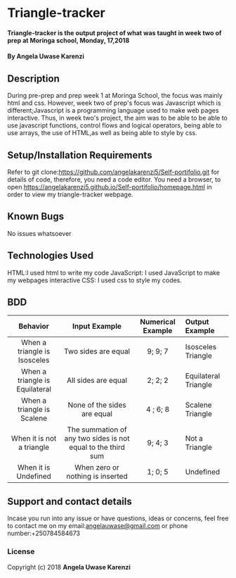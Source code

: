 # Triangle-tracker

#### Triangle-tracker is the output project of what was taught in week two of prep at Moringa school, Monday, 17,2018

#### By Angela Uwase Karenzi

## Description

During pre-prep and prep week 1 at Moringa School, the focus was mainly html and css. However, week two of prep's focus was Javascript which is different;Javascript is a programming language used to make web pages interactive. Thus, in week two's project, the aim was to be able to be able to use javascript functions, control flows and logical operators, being able to use arrays, the use of HTML,as well as being able to style by css.

## Setup/Installation Requirements

Refer to git clone:https://github.com/angelakarenzi5/Self-portifolio.git for details of code, therefore, you need a code editor.
You need a browser, to open https://angelakarenzi5.github.io/Self-portifolio/homepage.html in order to view my triangle-tracker webpage.

## Known Bugs

No issues whatsoever

## Technologies Used

HTML:I used html to write my code
JavaScript: I used JavaScript to make my webpages interactive
CSS: I used css to style my codes.

## BDD

|            Behavior            |                        Input Example                         | Numerical Example | Output Example       |
| :----------------------------: | :----------------------------------------------------------: | :---------------: | :------------------- |
|  When a triangle is Isosceles  |                     Two sides are equal                      |      9; 9; 7      | Isosceles Triangle   |
| When a triangle is Equilateral |                     All sides are equal                      |      2; 2; 2      | Equilateral Triangle |
|   When a triangle is Scalene   |                 None of the sides are equal                  |     4 ; 6; 8      | Scalene Triangle     |
|   When it is not a triangle    | The summation of any two sides is not equal to the third sum |      9; 4; 3      | Not a Triangle       |
|      When it is Undefined      |               When zero or nothing is inserted               |      1; 0; 5      | Undefined            |

## Support and contact details

Incase you run into any issue or have questions, ideas or concerns, feel free to contact me on my email:angelauwase@gmail.com or phone number:+250784584673

### License

Copyright (c) 2018 **Angela Uwase Karenzi**
